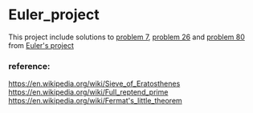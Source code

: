 # Euler_project

This project include solutions to [problem 7](https://projecteuler.net/problem=7), [problem 26](https://projecteuler.net/problem=26) and [problem 80](https://projecteuler.net/problem=80) from [Euler's project](https://projecteuler.net/archives)

### reference:
https://en.wikipedia.org/wiki/Sieve_of_Eratosthenes
https://en.wikipedia.org/wiki/Full_reptend_prime
https://en.wikipedia.org/wiki/Fermat's_little_theorem
